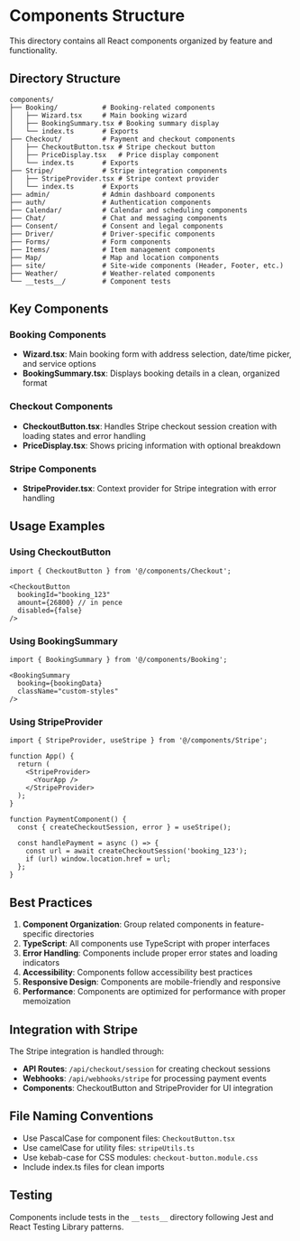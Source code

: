 # Components Structure

This directory contains all React components organized by feature and functionality.

## Directory Structure

```
components/
├── Booking/           # Booking-related components
│   ├── Wizard.tsx     # Main booking wizard
│   ├── BookingSummary.tsx # Booking summary display
│   └── index.ts       # Exports
├── Checkout/          # Payment and checkout components
│   ├── CheckoutButton.tsx # Stripe checkout button
│   ├── PriceDisplay.tsx   # Price display component
│   └── index.ts       # Exports
├── Stripe/            # Stripe integration components
│   ├── StripeProvider.tsx # Stripe context provider
│   └── index.ts       # Exports
├── admin/             # Admin dashboard components
├── auth/              # Authentication components
├── Calendar/          # Calendar and scheduling components
├── Chat/              # Chat and messaging components
├── Consent/           # Consent and legal components
├── Driver/            # Driver-specific components
├── Forms/             # Form components
├── Items/             # Item management components
├── Map/               # Map and location components
├── site/              # Site-wide components (Header, Footer, etc.)
├── Weather/           # Weather-related components
└── __tests__/         # Component tests
```

## Key Components

### Booking Components
- **Wizard.tsx**: Main booking form with address selection, date/time picker, and service options
- **BookingSummary.tsx**: Displays booking details in a clean, organized format

### Checkout Components
- **CheckoutButton.tsx**: Handles Stripe checkout session creation with loading states and error handling
- **PriceDisplay.tsx**: Shows pricing information with optional breakdown

### Stripe Components
- **StripeProvider.tsx**: Context provider for Stripe integration with error handling

## Usage Examples

### Using CheckoutButton
```tsx
import { CheckoutButton } from '@/components/Checkout';

<CheckoutButton 
  bookingId="booking_123"
  amount={26800} // in pence
  disabled={false}
/>
```

### Using BookingSummary
```tsx
import { BookingSummary } from '@/components/Booking';

<BookingSummary 
  booking={bookingData}
  className="custom-styles"
/>
```

### Using StripeProvider
```tsx
import { StripeProvider, useStripe } from '@/components/Stripe';

function App() {
  return (
    <StripeProvider>
      <YourApp />
    </StripeProvider>
  );
}

function PaymentComponent() {
  const { createCheckoutSession, error } = useStripe();
  
  const handlePayment = async () => {
    const url = await createCheckoutSession('booking_123');
    if (url) window.location.href = url;
  };
}
```

## Best Practices

1. **Component Organization**: Group related components in feature-specific directories
2. **TypeScript**: All components use TypeScript with proper interfaces
3. **Error Handling**: Components include proper error states and loading indicators
4. **Accessibility**: Components follow accessibility best practices
5. **Responsive Design**: Components are mobile-friendly and responsive
6. **Performance**: Components are optimized for performance with proper memoization

## Integration with Stripe

The Stripe integration is handled through:
- **API Routes**: `/api/checkout/session` for creating checkout sessions
- **Webhooks**: `/api/webhooks/stripe` for processing payment events
- **Components**: CheckoutButton and StripeProvider for UI integration

## File Naming Conventions

- Use PascalCase for component files: `CheckoutButton.tsx`
- Use camelCase for utility files: `stripeUtils.ts`
- Use kebab-case for CSS modules: `checkout-button.module.css`
- Include index.ts files for clean imports

## Testing

Components include tests in the `__tests__` directory following Jest and React Testing Library patterns.
